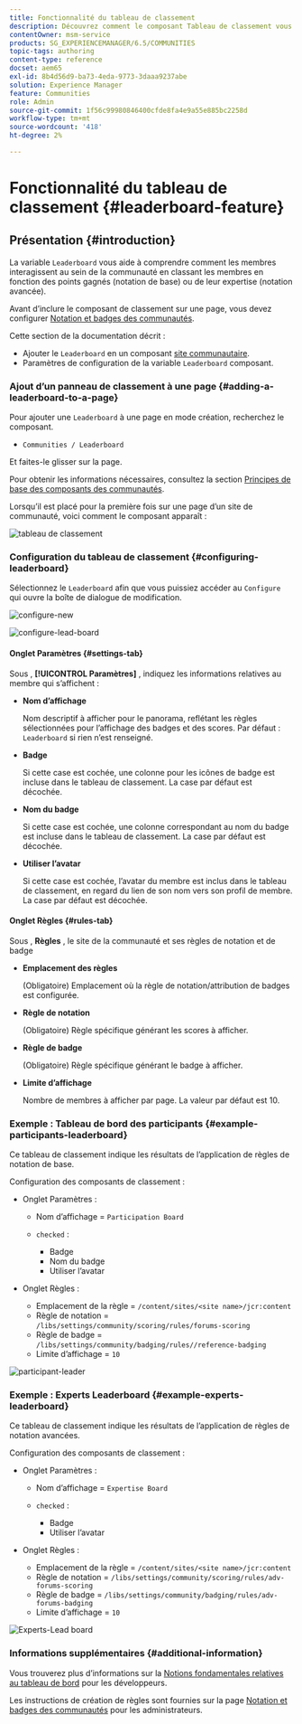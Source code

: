 ```yaml
---
title: Fonctionnalité du tableau de classement
description: Découvrez comment le composant Tableau de classement vous permet de voir comment les membres interagissent au sein de la communauté en classant les membres en fonction des points gagnés et de l’expertise.
contentOwner: msm-service
products: SG_EXPERIENCEMANAGER/6.5/COMMUNITIES
topic-tags: authoring
content-type: reference
docset: aem65
exl-id: 8b4d56d9-ba73-4eda-9773-3daaa9237abe
solution: Experience Manager
feature: Communities
role: Admin
source-git-commit: 1f56c99980846400cfde8fa4e9a55e885bc2258d
workflow-type: tm+mt
source-wordcount: '418'
ht-degree: 2%

---
```


# Fonctionnalité du tableau de classement {#leaderboard-feature}

## Présentation {#introduction}

La variable `Leaderboard` vous aide à comprendre comment les membres interagissent au sein de la communauté en classant les membres en fonction des points gagnés (notation de base) ou de leur expertise (notation avancée).

Avant d’inclure le composant de classement sur une page, vous devez configurer [Notation et badges des communautés](/help/communities/implementing-scoring.md).

Cette section de la documentation décrit :

* Ajouter le `Leaderboard` en un composant [site communautaire](/help/communities/overview.md#community-sites).
* Paramètres de configuration de la variable `Leaderboard` composant.

### Ajout d’un panneau de classement à une page {#adding-a-leaderboard-to-a-page}

Pour ajouter une `Leaderboard` à une page en mode création, recherchez le composant.

* `Communities / Leaderboard`

Et faites-le glisser sur la page.

Pour obtenir les informations nécessaires, consultez la section [Principes de base des composants des communautés](/help/communities/basics.md).

Lorsqu’il est placé pour la première fois sur une page d’un site de communauté, voici comment le composant apparaît :

![tableau de classement](assets/leaderboard.png)

### Configuration du tableau de classement {#configuring-leaderboard}

Sélectionnez le `Leaderboard` afin que vous puissiez accéder au `Configure` qui ouvre la boîte de dialogue de modification.

![configure-new](assets/configure-new.png)

![configure-lead-board](assets/configure-leaderboard.png)

#### Onglet Paramètres {#settings-tab}

Sous , **[!UICONTROL Paramètres]** , indiquez les informations relatives au membre qui s’affichent :

* **Nom d’affichage**

  Nom descriptif à afficher pour le panorama, reflétant les règles sélectionnées pour l’affichage des badges et des scores.
Par défaut : `Leaderboard` si rien n’est renseigné.

* **Badge**

  Si cette case est cochée, une colonne pour les icônes de badge est incluse dans le tableau de classement.
La case par défaut est décochée.

* **Nom du badge**

  Si cette case est cochée, une colonne correspondant au nom du badge est incluse dans le tableau de classement.
La case par défaut est décochée.

* **Utiliser l’avatar**

  Si cette case est cochée, l’avatar du membre est inclus dans le tableau de classement, en regard du lien de son nom vers son profil de membre.
La case par défaut est décochée.

#### Onglet Règles {#rules-tab}

Sous , **Règles** , le site de la communauté et ses règles de notation et de badge

* **Emplacement des règles**

  (Obligatoire) Emplacement où la règle de notation/attribution de badges est configurée.

* **Règle de notation**

  (Obligatoire) Règle spécifique générant les scores à afficher.

* **Règle de badge**

  (Obligatoire) Règle spécifique générant le badge à afficher.

* **Limite d’affichage**

  Nombre de membres à afficher par page. La valeur par défaut est 10.

### Exemple : Tableau de bord des participants {#example-participants-leaderboard}

Ce tableau de classement indique les résultats de l’application de règles de notation de base.

Configuration des composants de classement :

* Onglet Paramètres :

   * Nom d’affichage = `Participation Board`
   * `checked` :

      * Badge
      * Nom du badge
      * Utiliser l’avatar

* Onglet Règles :

   * Emplacement de la règle = `/content/sites/<site name>/jcr:content`
   * Règle de notation = `/libs/settings/community/scoring/rules/forums-scoring`
   * Règle de badge = `/libs/settings/community/badging/rules//reference-badging`
   * Limite d’affichage = `10`

![participant-leader](assets/participants-leaderboard.png)

### Exemple : Experts Leaderboard {#example-experts-leaderboard}

Ce tableau de classement indique les résultats de l’application de règles de notation avancées.

Configuration des composants de classement :

* Onglet Paramètres :

   * Nom d’affichage = `Expertise Board`
   * `checked` :

      * Badge
      * Utiliser l’avatar

* Onglet Règles :

   * Emplacement de la règle = `/content/sites/<site name>/jcr:content`
   * Règle de notation = `/libs/settings/community/scoring/rules/adv-forums-scoring`
   * Règle de badge = `/libs/settings/community/badging/rules/adv-forums-badging`
   * Limite d’affichage = `10`

![Experts-Lead board](assets/experts-leaderboard.png)

### Informations supplémentaires {#additional-information}

Vous trouverez plus d’informations sur la [Notions fondamentales relatives au tableau de bord](/help/communities/leaderboard.md) pour les développeurs.

Les instructions de création de règles sont fournies sur la page [Notation et badges des communautés](/help/communities/implementing-scoring.md) pour les administrateurs.
